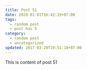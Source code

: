 ```yaml
---
title: Post 51
date: 2020-01-01T16:42:19+07:00
tags:
  - random post
  - post has 5
category:
  - random post
  - uncategorized
updated: 2017-03-20T19:51:18+07:00
---
```

This is content of post 51